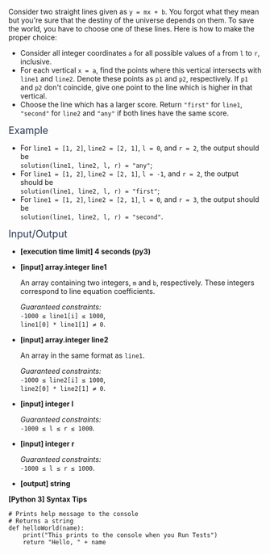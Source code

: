 <p>Consider two straight lines given as <code>y = mx + b</code>. You forgot what they mean but you're sure that the destiny of the universe depends on them. To save the world, you have to choose one of these lines. Here is how to make the proper choice:</p>
<ul>
<li>Consider all integer coordinates <code>a</code> for all possible values of <code>a</code> from <code>l</code> to <code>r</code>, inclusive.</li>
<li>For each vertical <code>x = a</code>, find the points where this vertical intersects with <code>line1</code> and <code>line2</code>. Denote these points as <code>p1</code> and <code>p2</code>, respectively. If <code>p1</code> and <code>p2</code> don't coincide, give one point to the line which is higher in that vertical.</li>
<li>Choose the line which has a larger score. Return <code>"first"</code> for <code>line1</code>, <code>"second"</code> for <code>line2</code> and <code>"any"</code> if both lines have the same score.</li>
</ul>
<p><span class="markdown--header" style="color:#2b3b52;font-size:1.4em">Example</span></p>
<ul>
<li>For <code>line1 = [1, 2]</code>, <code>line2 = [2, 1]</code>, <code>l = 0</code>, and <code>r = 2</code>, the output should be<br />
<code>solution(line1, line2, l, r) = "any"</code>;</li>
<li>For <code>line1 = [1, 2]</code>, <code>line2 = [2, 1]</code>, <code>l = -1</code>, and <code>r = 2</code>, the output should be<br />
<code>solution(line1, line2, l, r) = "first"</code>;</li>
<li>For <code>line1 = [1, 2]</code>, <code>line2 = [2, 1]</code>, <code>l = 0</code>, and <code>r = 3</code>, the output should be<br />
<code>solution(line1, line2, l, r) = "second"</code>.</li>
</ul>
<p><span class="markdown--header" style="color:#2b3b52;font-size:1.4em">Input/Output</span></p>
<ul>
<li>
<p><strong>[execution time limit] 4 seconds (py3)</strong></p>
</li>
<li>
<p><strong>[input] array.integer line1</strong></p>
<p>An array containing two integers, <code>m</code> and <code>b</code>, respectively. These integers correspond to line equation coefficients.</p>
<p><em>Guaranteed constraints:</em><br />
<code>-1000 ≤ line1[i] ≤ 1000</code>,<br />
<code>line1[0] * line1[1] ≠ 0</code>.</p>
</li>
<li>
<p><strong>[input] array.integer line2</strong></p>
<p>An array in the same format as <code>line1</code>.</p>
<p><em>Guaranteed constraints:</em><br />
<code>-1000 ≤ line2[i] ≤ 1000</code>,<br />
<code>line2[0] * line2[1] ≠ 0</code>.</p>
</li>
<li>
<p><strong>[input] integer l</strong></p>
<p><em>Guaranteed constraints:</em><br />
<code>-1000 ≤ l ≤ r ≤ 1000</code>.</p>
</li>
<li>
<p><strong>[input] integer r</strong></p>
<p><em>Guaranteed constraints:</em><br />
<code>-1000 ≤ l ≤ r ≤ 1000</code>.</p>
</li>
<li>
<p><strong>[output] string</strong></p>
</li>
</ul>
<p><strong>[Python 3] Syntax Tips</strong></p>
<pre><code class="language-python"><span class="hljs-comment"># Prints help message to the console</span>
<span class="hljs-comment"># Returns a string</span>
<span class="hljs-keyword">def</span> <span class="hljs-title function_">helloWorld</span>(<span class="hljs-params">name</span>):
    <span class="hljs-built_in">print</span>(<span class="hljs-string">"This prints to the console when you Run Tests"</span>)
    <span class="hljs-keyword">return</span> <span class="hljs-string">"Hello, "</span> + name

</code></pre>
